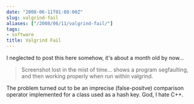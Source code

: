 ```yaml
---
date: "2008-06-11T01:08:00Z"
slug: valgrind-fail
aliases: ["/2008/06/11/valgrind-fail/"]
tags:
- software
title: Valgrind Fail
---
```


I neglected to post this here somehow, it's about a month old by now...

> Screenshot lost in the mist of time... shows a program segfaulting, and then working properly when run within valgrind.

The problem turned out to be an imprecise (false-positve) comparison operator
implemented for a class used as a hash key. God, I hate C++.
